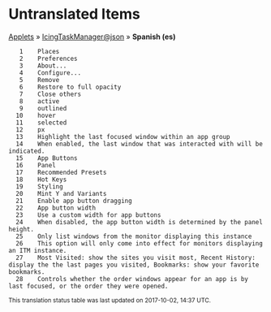 # Untranslated Items
[Applets](../../../README.md) &#187; [IcingTaskManager@json](../README.md) &#187; **Spanish (es)**

       1	Places
       2	Preferences
       3	About...
       4	Configure...
       5	Remove
       6	Restore to full opacity
       7	Close others
       8	active
       9	outlined
      10	hover
      11	selected
      12	px
      13	Highlight the last focused window within an app group
      14	When enabled, the last window that was interacted with will be indicated.
      15	App Buttons
      16	Panel
      17	Recommended Presets
      18	Hot Keys
      19	Styling
      20	Mint Y and Variants
      21	Enable app button dragging
      22	App button width
      23	Use a custom width for app buttons
      24	When disabled, the app button width is determined by the panel height.
      25	Only list windows from the monitor displaying this instance
      26	This option will only come into effect for monitors displaying an ITM instance.
      27	Most Visited: show the sites you visit most, Recent History: display the the last pages you visited, Bookmarks: show your favorite bookmarks.
      28	Controls whether the order windows appear for an app is by last focused, or the order they were opened.

<sup>This translation status table was last updated on 2017-10-02, 14:37 UTC.</sup>
